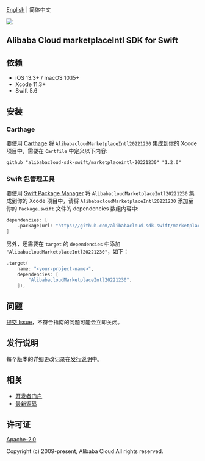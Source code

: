 [English](README.md) | 简体中文

![](https://aliyunsdk-pages.alicdn.com/icons/AlibabaCloud.svg)

## Alibaba Cloud marketplaceIntl SDK for Swift

## 依赖

- iOS 13.3+ / macOS 10.15+
- Xcode 11.3+
- Swift 5.6

## 安装

### Carthage

要使用 [Carthage](https://github.com/Carthage/Carthage) 将 `AlibabacloudMarketplaceIntl20221230` 集成到你的 Xcode 项目中，需要在 `Cartfile` 中定义以下内容:

```ogdl
github "alibabacloud-sdk-swift/marketplaceintl-20221230" "1.2.0"
```

### Swift 包管理工具

要使用 [Swift Package Manager](https://swift.org/package-manager/) 将 `AlibabacloudMarketplaceIntl20221230` 集成到你的 Xcode 项目中，请将 `AlibabacloudMarketplaceIntl20221230` 添加至你的 `Package.swift` 文件的 dependencies 数组内容中:

```swift
dependencies: [
    .package(url: "https://github.com/alibabacloud-sdk-swift/marketplaceintl-20221230.git", from: "1.2.0")
]
```

另外，还需要在 `target` 的 `dependencies` 中添加 `"AlibabacloudMarketplaceIntl20221230"`，如下：

```swift
.target(
    name: "<your-project-name>",
    dependencies: [
        "AlibabacloudMarketplaceIntl20221230",
    ]),
```

## 问题

[提交 Issue](https://github.com/alibabacloud-sdk-swift/marketplaceintl-20221230/issues/new)，不符合指南的问题可能会立即关闭。

## 发行说明

每个版本的详细更改记录在[发行说明](./ChangeLog.txt)中。

## 相关

* [开发者门户](https://next.api.aliyun.com/home)
* [最新源码](https://github.com/alibabacloud-sdk-swift/marketplaceintl-20221230)

## 许可证

[Apache-2.0](http://www.apache.org/licenses/LICENSE-2.0)

Copyright (c) 2009-present, Alibaba Cloud All rights reserved.
